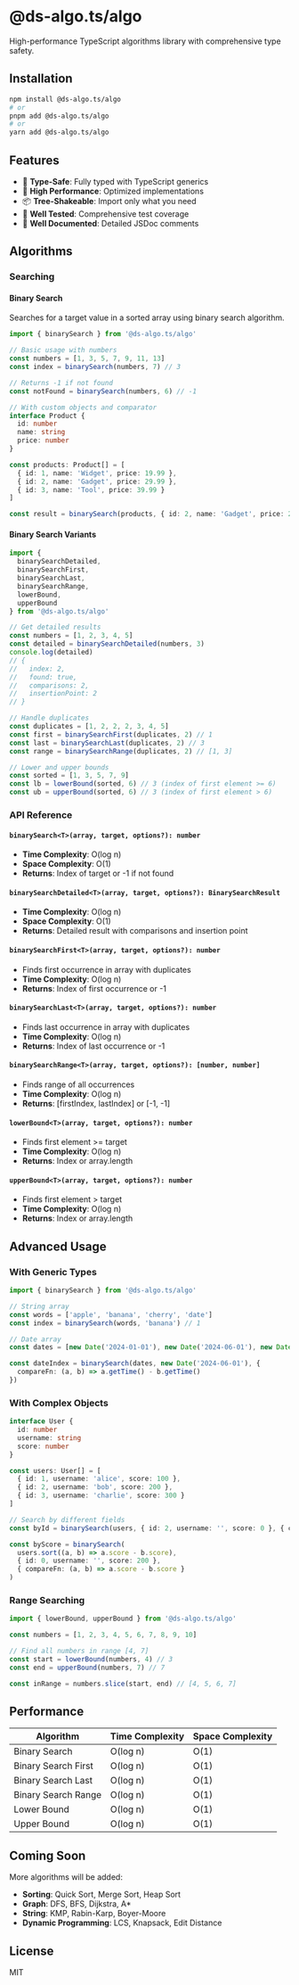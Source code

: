 # @ds-algo.ts/algo

High-performance TypeScript algorithms library with comprehensive type safety.

## Installation

```bash
npm install @ds-algo.ts/algo
# or
pnpm add @ds-algo.ts/algo
# or
yarn add @ds-algo.ts/algo
```

## Features

- 🎯 **Type-Safe**: Fully typed with TypeScript generics
- 🚀 **High Performance**: Optimized implementations
- 📦 **Tree-Shakeable**: Import only what you need
- 🧪 **Well Tested**: Comprehensive test coverage
- 📖 **Well Documented**: Detailed JSDoc comments

## Algorithms

### Searching

#### Binary Search

Searches for a target value in a sorted array using binary search algorithm.

```typescript
import { binarySearch } from '@ds-algo.ts/algo'

// Basic usage with numbers
const numbers = [1, 3, 5, 7, 9, 11, 13]
const index = binarySearch(numbers, 7) // 3

// Returns -1 if not found
const notFound = binarySearch(numbers, 6) // -1

// With custom objects and comparator
interface Product {
  id: number
  name: string
  price: number
}

const products: Product[] = [
  { id: 1, name: 'Widget', price: 19.99 },
  { id: 2, name: 'Gadget', price: 29.99 },
  { id: 3, name: 'Tool', price: 39.99 }
]

const result = binarySearch(products, { id: 2, name: 'Gadget', price: 29.99 }, { compareFn: (a, b) => a.id - b.id })
```

#### Binary Search Variants

```typescript
import {
  binarySearchDetailed,
  binarySearchFirst,
  binarySearchLast,
  binarySearchRange,
  lowerBound,
  upperBound
} from '@ds-algo.ts/algo'

// Get detailed results
const numbers = [1, 2, 3, 4, 5]
const detailed = binarySearchDetailed(numbers, 3)
console.log(detailed)
// {
//   index: 2,
//   found: true,
//   comparisons: 2,
//   insertionPoint: 2
// }

// Handle duplicates
const duplicates = [1, 2, 2, 2, 3, 4, 5]
const first = binarySearchFirst(duplicates, 2) // 1
const last = binarySearchLast(duplicates, 2) // 3
const range = binarySearchRange(duplicates, 2) // [1, 3]

// Lower and upper bounds
const sorted = [1, 3, 5, 7, 9]
const lb = lowerBound(sorted, 6) // 3 (index of first element >= 6)
const ub = upperBound(sorted, 6) // 3 (index of first element > 6)
```

### API Reference

#### `binarySearch<T>(array, target, options?): number`

- **Time Complexity**: O(log n)
- **Space Complexity**: O(1)
- **Returns**: Index of target or -1 if not found

#### `binarySearchDetailed<T>(array, target, options?): BinarySearchResult`

- **Time Complexity**: O(log n)
- **Space Complexity**: O(1)
- **Returns**: Detailed result with comparisons and insertion point

#### `binarySearchFirst<T>(array, target, options?): number`

- Finds first occurrence in array with duplicates
- **Time Complexity**: O(log n)
- **Returns**: Index of first occurrence or -1

#### `binarySearchLast<T>(array, target, options?): number`

- Finds last occurrence in array with duplicates
- **Time Complexity**: O(log n)
- **Returns**: Index of last occurrence or -1

#### `binarySearchRange<T>(array, target, options?): [number, number]`

- Finds range of all occurrences
- **Time Complexity**: O(log n)
- **Returns**: [firstIndex, lastIndex] or [-1, -1]

#### `lowerBound<T>(array, target, options?): number`

- Finds first element >= target
- **Time Complexity**: O(log n)
- **Returns**: Index or array.length

#### `upperBound<T>(array, target, options?): number`

- Finds first element > target
- **Time Complexity**: O(log n)
- **Returns**: Index or array.length

## Advanced Usage

### With Generic Types

```typescript
import { binarySearch } from '@ds-algo.ts/algo'

// String array
const words = ['apple', 'banana', 'cherry', 'date']
const index = binarySearch(words, 'banana') // 1

// Date array
const dates = [new Date('2024-01-01'), new Date('2024-06-01'), new Date('2024-12-01')]

const dateIndex = binarySearch(dates, new Date('2024-06-01'), {
  compareFn: (a, b) => a.getTime() - b.getTime()
})
```

### With Complex Objects

```typescript
interface User {
  id: number
  username: string
  score: number
}

const users: User[] = [
  { id: 1, username: 'alice', score: 100 },
  { id: 2, username: 'bob', score: 200 },
  { id: 3, username: 'charlie', score: 300 }
]

// Search by different fields
const byId = binarySearch(users, { id: 2, username: '', score: 0 }, { compareFn: (a, b) => a.id - b.id })

const byScore = binarySearch(
  users.sort((a, b) => a.score - b.score),
  { id: 0, username: '', score: 200 },
  { compareFn: (a, b) => a.score - b.score }
)
```

### Range Searching

```typescript
import { lowerBound, upperBound } from '@ds-algo.ts/algo'

const numbers = [1, 2, 3, 4, 5, 6, 7, 8, 9, 10]

// Find all numbers in range [4, 7]
const start = lowerBound(numbers, 4) // 3
const end = upperBound(numbers, 7) // 7

const inRange = numbers.slice(start, end) // [4, 5, 6, 7]
```

## Performance

| Algorithm           | Time Complexity | Space Complexity |
| ------------------- | --------------- | ---------------- |
| Binary Search       | O(log n)        | O(1)             |
| Binary Search First | O(log n)        | O(1)             |
| Binary Search Last  | O(log n)        | O(1)             |
| Binary Search Range | O(log n)        | O(1)             |
| Lower Bound         | O(log n)        | O(1)             |
| Upper Bound         | O(log n)        | O(1)             |

## Coming Soon

More algorithms will be added:

- **Sorting**: Quick Sort, Merge Sort, Heap Sort
- **Graph**: DFS, BFS, Dijkstra, A\*
- **String**: KMP, Rabin-Karp, Boyer-Moore
- **Dynamic Programming**: LCS, Knapsack, Edit Distance

## License

MIT
